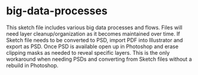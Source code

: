 # big-data-processes
This sketch file includes various big data processes and flows. Files will need layer cleanup/organization as it becomes maintained over time. If Sketch file needs to be converted to PSD, import PDF into Illustrator and export as PSD. Once PSD is available open up in Photoshop and erase clipping masks as needed to reveal specific layers. This is the only workaround when needing PSDs and converting from Sketch files without a rebuild in Photoshop. 
